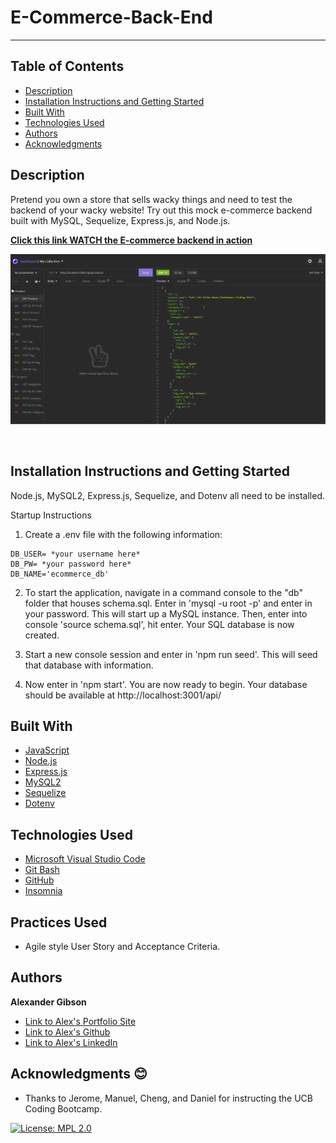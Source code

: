 # E-Commerce-Back-End
  -----------------

## Table of Contents
  - [Description](#Description)
  - [Installation Instructions and Getting Started](#Installation)
  - [Built With](#Built)
  - [Technologies Used](#Technologies)
  - [Authors](#Authors)
  - [Acknowledgments](#Acknowledgments)


## Description
Pretend you own a store that sells wacky things and need to test the backend of your wacky website! Try out this mock e-commerce backend built with MySQL, Sequelize, Express.js, and Node.js.


**[Click this link WATCH the E-commerce backend in action](https://watch.screencastify.com/v/Vu1HEwMkHq81wdsKsX0w)**

![Demo GIF of E-commerce backend](./images/ecommerce-demo.gif)

 <br />


## Installation Instructions and Getting Started
Node.js, MySQL2, Express.js, Sequelize, and Dotenv all need to be installed. 

Startup Instructions
1) Create a .env file with the following information:
```
DB_USER= *your username here*
DB_PW= *your password here*
DB_NAME='ecommerce_db'
```

2) To start the application, navigate in a command console to the "db" folder that houses schema.sql. Enter in 'mysql -u root -p' and enter in your password. This will start up a MySQL instance. Then, enter into console 'source schema.sql', hit enter. Your SQL database is now created.

3) Start a new console session and enter in 'npm run seed'. This will seed that database with information.

4) Now enter in 'npm start'. You are now ready to begin. Your database should be available at http://localhost:3001/api/

## Built With
* [JavaScript](https://developer.mozilla.org/en-US/docs/Web/JavaScript)
* [Node.js](https://nodejs.org/en/)
* [Express.js](https://expressjs.com/)
* [MySQL2](https://www.npmjs.com/package/mysql2)
* [Sequelize](https://www.npmjs.com/package/sequelize)
* [Dotenv](https://www.npmjs.com/package/dotenv)

## Technologies Used
* [Microsoft Visual Studio Code](https://code.visualstudio.com/)
* [Git Bash](https://git-scm.com/downloads)
* [GitHub](https://github.com/)
* [Insomnia](https://insomnia.rest/)

## Practices Used
* Agile style User Story and Acceptance Criteria.


## Authors
**Alexander Gibson** 

- [Link to Alex's Portfolio Site](https://argibson02.github.io/Professional-Portfolio-React/)
- [Link to Alex's Github](https://github.com/argibson02)
- [Link to Alex's LinkedIn](https://www.linkedin.com/in/alexander-r-gibson/)


## Acknowledgments 😊
- Thanks to Jerome, Manuel, Cheng, and Daniel for instructing the UCB Coding Bootcamp.


[![License: MPL 2.0](https://img.shields.io/badge/License-MPL%202.0-brightgreen.svg)](https://opensource.org/licenses/MPL-2.0)